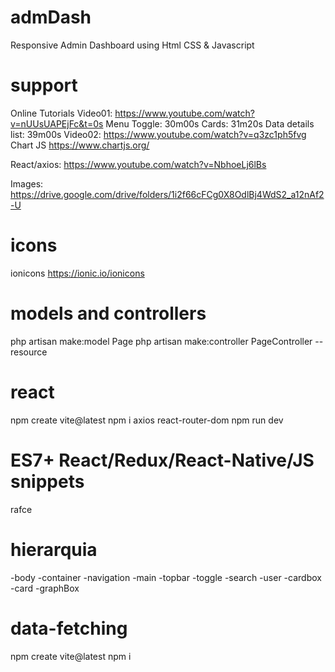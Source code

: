 # admDash
Responsive Admin Dashboard using Html CSS &amp; Javascript

# support
Online Tutorials
Video01: https://www.youtube.com/watch?v=nUUsUAPEjFc&t=0s
Menu Toggle: 30m00s
Cards: 31m20s
Data details list: 39m00s
Video02: https://www.youtube.com/watch?v=q3zc1ph5fvg
Chart JS
https://www.chartjs.org/

React/axios: https://www.youtube.com/watch?v=NbhoeLj6lBs


Images: https://drive.google.com/drive/folders/1i2f66cFCg0X8OdlBj4WdS2_a12nAf2-U

# icons
ionicons
https://ionic.io/ionicons


# models and controllers
php artisan make:model Page
php artisan make:controller PageController --resource


# react
npm create vite@latest
npm i axios react-router-dom
npm run dev


# ES7+ React/Redux/React-Native/JS snippets
rafce

# hierarquia

-body
-container
-navigation
-main
-topbar
-toggle
-search
-user
-cardbox
-card
-graphBox


# data-fetching
npm create vite@latest
npm i

